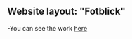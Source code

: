 ## Website layout: "Fotblick"

-You can see the work [here](https://oleg3es.github.io/website-layout-fotblick/)
